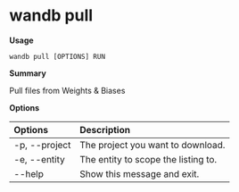 # wandb pull

**Usage**

`wandb pull [OPTIONS] RUN`

**Summary**

Pull files from Weights & Biases

**Options**

| **Options** | **Description** |
| :--- | :--- |
| -p, --project | The project you want to download. |
| -e, --entity | The entity to scope the listing to. |
| --help | Show this message and exit. |

